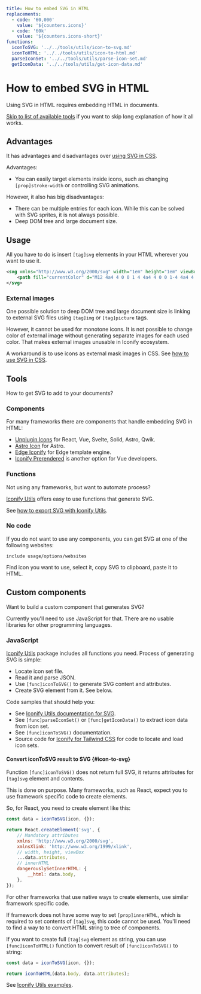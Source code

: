 ```yaml
title: How to embed SVG in HTML
replacements:
  - code: '60,000'
    value: '${counters.icons}'
  - code: '60k'
    value: '${counters.icons-short}'
functions:
  iconToSVG: '../../tools/utils/icon-to-svg.md'
  iconToHTML: '../../tools/utils/icon-to-html.md'
  parseIconSet: '../../tools/utils/parse-icon-set.md'
  getIconData: '../../tools/utils/get-icon-data.md'
```

# How to embed SVG in HTML

Using SVG in HTML requires embedding HTML in documents.

[Skip to list of available tools](#tools) if you want to skip long explanation of how it all works.

## Advantages

It has advantages and disadvantages over [using SVG in CSS](../css/index.md).

Advantages:

- You can easily target elements inside icons, such as changing `[prop]stroke-width` or controlling SVG animations.

However, it also has big disadvantages:

- There can be multiple entries for each icon. While this can be solved with SVG sprites, it is not always possible.
- Deep DOM tree and large document size.

## Usage

All you have to do is insert `[tag]svg` elements in your HTML wherever you want to use it.

```svg
<svg xmlns="http://www.w3.org/2000/svg" width="1em" height="1em" viewBox="0 0 24 24">
    <path fill="currentColor" d="M12 4a4 4 0 0 1 4 4a4 4 0 0 1-4 4a4 4 0 0 1-4-4a4 4 0 0 1 4-4m0 10c4.42 0 8 1.79 8 4v2H4v-2c0-2.21 3.58-4 8-4Z"/>
</svg>
```

### External images

One possible solution to deep DOM tree and large document size is linking to external SVG files using `[tag]img` or `[tag]picture` tags.

However, it cannot be used for monotone icons. It is not possible to change color of external image without generating separate images for each used color. That makes external images unusable in Iconify ecosystem.

A workaround is to use icons as external mask images in CSS. See [how to use SVG in CSS](../css/index.md).

## Tools

How to get SVG to add to your documents?

### Components

For many frameworks there are components that handle embedding SVG in HTML:

- [Unplugin Icons](./unplugin/index.md) for React, Vue, Svelte, Solid, Astro, Qwik.
- [Astro Icon](./astro/index.md) for Astro.
- [Edge Iconify](https://github.com/edge-js/edge-iconify) for Edge template engine.
- [Iconify Prerendered](https://github.com/cawa-93/iconify-prerendered) is another option for Vue developers.

### Functions

Not using any frameworks, but want to automate process?

[Iconify Utils](../../tools/utils/index.md) offers easy to use functions that generate SVG.

See [how to export SVG with Iconify Utils](./utils/index.md).

### No code

If you do not want to use any components, you can get SVG at one of the following websites:

`include usage/options/websites`

Find icon you want to use, select it, copy SVG to clipboard, paste it to HTML.

## Custom components

Want to build a custom component that generates SVG?

Currently you'll need to use JavaScript for that. There are no usable libraries for other programming languages.

### JavaScript

[Iconify Utils](../../tools/utils/index.md) package includes all functions you need. Process of generating SVG is simple:

- Locate icon set file.
- Read it and parse JSON.
- Use `[func]iconToSVG()` to generate SVG content and attributes.
- Create SVG element from it. See below.

Code samples that should help you:

- See [Iconify Utils documentation for SVG](./utils/index.md).
- See `[func]parseIconSet()` or `[func]getIconData()` to extract icon data from icon set.
- See `[func]iconToSVG()` documentation.
- Source code for [Iconify for Tailwind CSS](https://github.com/iconify/iconify/tree/main/plugins/tailwind) for code to locate and load icon sets.

#### Convert iconToSVG result to SVG {#icon-to-svg}

Function `[func]iconToSVG()` does not return full SVG, it returns attributes for `[tag]svg` element and contents.

This is done on purpose. Many frameworks, such as React, expect you to use framework specific code to create elements.

So, for React, you need to create element like this:

```js
const data = iconToSVG(icon, {});

return React.createElement('svg', {
	// Mandatory attributes
	xmlns: 'http://www.w3.org/2000/svg',
	xmlnsXlink: 'http://www.w3.org/1999/xlink',
	// width, height, viewBox
	...data.attributes,
	// innerHTML
	dangerouslySetInnerHTML: {
		__html: data.body,
	},
});
```

For other frameworks that use native ways to create elements, use similar framework specific code.

If framework does not have some way to set `[prop]innerHTML`, which is required to set contents of `[tag]svg`, this code cannot be used. You'll need to find a way to to convert HTML string to tree of components.

If you want to create full `[tag]svg` element as string, you can use `[func]iconToHTML()` function to convert result of `[func]iconToSVG()` to string:

```js
const data = iconToSVG(icon, {});

return iconToHTML(data.body, data.attributes);
```

See [Iconify Utils examples](./utils/index.md).
